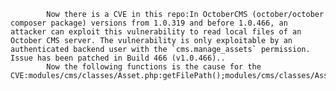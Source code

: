 
            Now there is a CVE in this repo:In OctoberCMS (october/october composer package) versions from 1.0.319 and before 1.0.466, an attacker can exploit this vulnerability to read local files of an October CMS server. The vulnerability is only exploitable by an authenticated backend user with the `cms.manage_assets` permission. Issue has been patched in Build 466 (v1.0.466)..
            Now the following functions is the cause for the CVE:modules/cms/classes/Asset.php:getFilePath();modules/cms/classes/Asset.php:getFilePath();
            